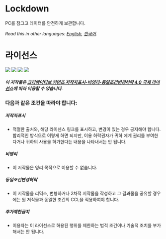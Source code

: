 # Lockdown
PC를 잠그고 데이터를 안전하게 보관합니다.

*Read this in other languages: [English](README.md), [한국어](README.ko.md).*

# 라이선스
<div class="license_icons">
<img src="https://creativecommons.org/images/chooser/chooser_cc.png">
<img src="https://creativecommons.org/images/chooser/chooser_by.png">
<img src="https://creativecommons.org/images/chooser/chooser_nc.png">
<img src="https://creativecommons.org/images/chooser/chooser_sa.png">
</div>

##### 이 저작물은 [크리에이티브 커먼즈 저작자표시-비영리-동일조건변경허락 4.0 국제 라이선스](http://creativecommons.org/licenses/by-nc-sa/4.0/)에 따라 이용할 수 있습니다.

### 다음과 같은 조건을 따라야 합니다:
##### 저작자표시
- 적절한 출처와, 해당 라이센스 링크를 표시하고, 변경이 있는 경우 공지해야 합니다. 합리적인 방식으로 이렇게 하면 되지만, 이용 허락권자가 귀하 에게 권리를 부여한다거나 귀하의 사용을 허가한다는 내용을 나타내서는 안 됩니다.

##### 비영리
- 이 저작물은 영리 목적으로 이용할 수 없습니다.

##### 동일조건변경허락
- 이 저작물을 리믹스, 변형하거나 2차적 저작물을 작성하고 그 결과물을 공유할 경우에는 원 저작물과 동일한 조건의 CCL을 적용하여야 합니다.

##### 추가제한금지
- 이용자는 이 라이선스로 허용된 행위를 제한하는 법적 조건이나 기술적 조치를 부가해서는 안 됩니다.